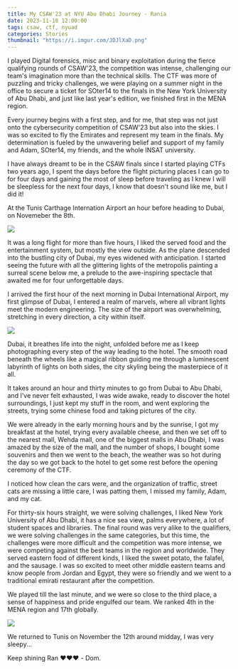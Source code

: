 ```yaml
---
title: My CSAW'23 at NYU Abu Dhabi Journey - Rania 
date: 2023-11-18 12:00:00
tags: csaw, ctf, nyuad
categories: Stories
thumbnail: "https://i.imgur.com/JDJlXaD.png"
---
```


I played Digital forensics, misc and binary exploitation during the fierce qualifying rounds of CSAW'23, the competition was intense, challenging our team's imagination more than the technical skills. The CTF was more of puzzling and tricky challenges, we were playing on a summer night in the office to secure a ticket for SOter14 to the finals in the New York University of Abu Dhabi, and just like last year's edition, we finished first in the MENA region.

Every journey begins with a first step, and for me, that step was not just onto the cybersecurity competition of CSAW'23 but also into the skies. I was so excited to fly the Emirates and represent my team in the finals. My determination is fueled by the unwavering belief and support of my family and Adam, SOter14, my friends, and the whole INSAT university.

I have always dreamt to be in the CSAW finals since I started playing CTFs two years ago, I spent the days before the flight picturing places I can go to for four days and gaining the most of sleep before traveling as I knew I will be sleepless for the next four days, I know that doesn't sound like me, but I did it!

At the Tunis Carthage Internation Airport an hour before heading to Dubai, on Novemeber the 8th.

![](https://i.imgur.com/uMkg87r.jpg)

It was a long flight for more than five hours, I liked the served food and the entertainment system, but mostly the view outside. As the plane descended into the bustling city of Dubai, my eyes widened with anticipation. I started seeing the future with all the glittering lights of the metropolis painting a surreal scene below me, a prelude to the awe-inspiring spectacle that awaited me for four unforgettable days.

I arrived the first hour of the next morning in Dubai International Airport, my first glimpse of Dubai, I entered a realm of marvels, where all vibrant lights meet the modern engineering. The size of the airport was overwhelming, stretching in every direction, a city within itself.

![](https://i.imgur.com/QgUJkwZ.jpg)

Dubai, it breathes life into the night, unfolded before me as I keep photographing every step of the way leading to the hotel. The smooth road beneath the wheels like a magical ribbon guiding me through a luminescent labyrinth of lights on both sides, the city skyling being the masterpiece of it all.

It takes around an hour and thirty minutes to go from Dubai to Abu Dhabi, and I've never felt exhausted, I was wide awake, ready to discover the hotel surroundings, I just kept my stuff in the room, and went exploring the streets, trying some chinese food and taking pictures of the city.

We were already in the early morning hours and by the sunrise, I got my breakfast at the hotel, trying every available cheese, and then we set off to the nearest mall, Wehda mall, one of the biggest malls in Abu Dhabi, I was amazed by the size of the mall, and the number of shops, I bought some souvenirs and then we went to the beach, the weather was so hot during the day so we got back to the hotel to get some rest before the opening ceremony of the CTF.

I noticed how clean the cars were, and the organization of traffic, street cats are missing a little care, I was patting them, I missed my family, Adam, and my cat.

For thirty-six hours straight, we were solving challenges, I liked New York University of Abu Dhabi, it has a nice sea view, palms everywhere, a lot of student spaces and libraries. The final round was very alike to the qualifiers, we were solving challenges in the same categories, but this time, the challenges were more difficult and the competition was more intense, we were competing against the best teams in the region and worldwide. They served eastern food of different kinds, I liked the sweet potato, the falafel, and the sausage. I was so excited to meet other middle eastern teams and know people from Jordan and Egypt, they were so friendly and we went to a traditional emirati restaurant after the competition.

We played till the last minute, and we were so close to the third place, a sense of happiness and pride engulfed our team. We ranked 4th in the MENA region and 17th globally.

![](https://i.imgur.com/cq2wdcS.png)

We returned to Tunis on November the 12th around midday, I was very sleepy...

Keep shining Ran ❤️❤️❤️ - Dom.